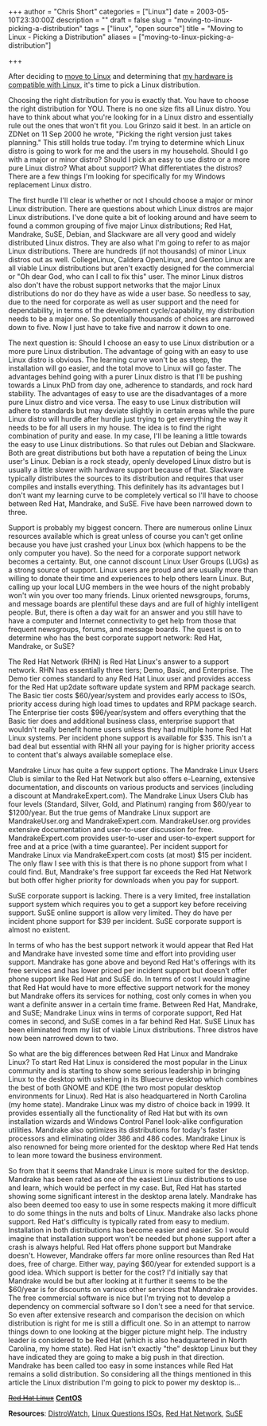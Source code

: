 +++
author = "Chris Short"
categories = ["Linux"]
date = 2003-05-10T23:30:00Z
description = ""
draft = false
slug = "moving-to-linux-picking-a-distribution"
tags = ["linux", "open source"]
title = "Moving to Linux - Picking a Distribution"
aliases = ["moving-to-linux-picking-a-distribution"]

+++

After deciding to [move to Linux](/moving-to-linux/) and determining that [my hardware is compatible with Linux](/moving-to-linux-hardware-compatibility/), it's time to pick a Linux distribution.

<script async src="//pagead2.googlesyndication.com/pagead/js/adsbygoogle.js"></script>
<!-- chrisshort.net Responsive -->
<ins class="adsbygoogle"
     style="display:block"
     data-ad-client="ca-pub-8972983586873269"
     data-ad-slot="1297095894"
     data-ad-format="auto"></ins>
<script>
   (adsbygoogle = window.adsbygoogle || []).push({});
</script>

Choosing the right distribution for you is exactly that. You have to choose the right distribution for YOU. There is no one size fits all Linux distro. You have to think about what you're looking for in a Linux distro and essentially rule out the ones that won't fit you. Lou Grinzo said it best. In an article on ZDNet on 11 Sep 2000 he wrote, "Picking the right version just takes planning." This still holds true today. I'm trying to determine which Linux distro is going to work for me and the users in my household. Should I go with a major or minor distro? Should I pick an easy to use distro or a more pure Linux distro? What about support? What differentiates the distros? There are a few things I'm looking for specifically for my Windows replacement Linux distro.

The first hurdle I'll clear is whether or not I should choose a major or minor Linux distribution. There are questions about which Linux distros are major Linux distributions. I've done quite a bit of looking around and have seem to found a common grouping of five major Linux distributions; Red Hat, Mandrake, SuSE, Debian, and Slackware are all very good and widely distributed Linux distros. They are also what I'm going to refer to as major Linux distributions. There are hundreds (if not thousands) of minor Linux distros out as well. CollegeLinux, Caldera OpenLinux, and Gentoo Linux are all viable Linux distributions but aren't exactly designed for the commercial or "Oh dear God, who can I call to fix this" user. The minor Linux distros also don't have the robust support networks that the major Linux distributions do nor do they have as wide a user base. So needless to say, due to the need for corporate as well as user support and the need for dependability, in terms of the development cycle/capability, my distribution needs to be a major one. So potentially thousands of choices are narrowed down to five. Now I just have to take five and narrow it down to one.

<script async src="//pagead2.googlesyndication.com/pagead/js/adsbygoogle.js"></script>
<!-- chrisshort.net Responsive -->
<ins class="adsbygoogle"
     style="display:block"
     data-ad-client="ca-pub-8972983586873269"
     data-ad-slot="1297095894"
     data-ad-format="auto"></ins>
<script>
   (adsbygoogle = window.adsbygoogle || []).push({});
</script>

The next question is: Should I choose an easy to use Linux distribution or a more pure Linux distribution. The advantage of going with an easy to use Linux distro is obvious. The learning curve won't be as steep, the installation will go easier, and the total move to Linux will go faster. The advantages behind going with a purer Linux distro is that I'll be pushing towards a Linux PhD from day one, adherence to standards, and rock hard stability. The advantages of easy to use are the disadvantages of a more pure Linux distro and vice versa. The easy to use Linux distribution will adhere to standards but may deviate slightly in certain areas while the pure Linux distro will hurdle after hurdle just trying to get everything the way it needs to be for all users in my house. The idea is to find the right combination of purity and ease. In my case, I'll be leaning a little towards the easy to use Linux distributions. So that rules out Debian and Slackware. Both are great distributions but both have a reputation of being the Linux user's Linux. Debian is a rock steady, openly developed Linux distro but is usually a little slower with hardware support because of that. Slackware typically distributes the sources to its distribution and requires that user compiles and installs everything. This definitely has its advantages but I don't want my learning curve to be completely vertical so I'll have to choose between Red Hat, Mandrake, and SuSE. Five have been narrowed down to three.

Support is probably my biggest concern. There are numerous online Linux resources available which is great unless of course you can't get online because you have just crashed your Linux box (which happens to be the only computer you have). So the need for a corporate support network becomes a certainty. But, one cannot discount Linux User Groups (LUGs) as a strong source of support. Linux users are proud and are usually more than willing to donate their time and experiences to help others learn Linux. But, calling up your local LUG members in the wee hours of the night probably won't win you over too many friends. Linux oriented newsgroups, forums, and message boards are plentiful these days and are full of highly intelligent people. But, there is often a day wait for an answer and you still have to have a computer and Internet connectivity to get help from those that frequent newsgroups, forums, and message boards. The quest is on to determine who has the best corporate support network: Red Hat, Mandrake, or SuSE?

<script async src="//pagead2.googlesyndication.com/pagead/js/adsbygoogle.js"></script>
<!-- chrisshort.net Responsive -->
<ins class="adsbygoogle"
     style="display:block"
     data-ad-client="ca-pub-8972983586873269"
     data-ad-slot="1297095894"
     data-ad-format="auto"></ins>
<script>
   (adsbygoogle = window.adsbygoogle || []).push({});
</script>

The Red Hat Network (RHN) is Red Hat Linux's answer to a support network. RHN has essentially three tiers; Demo, Basic, and Enterprise. The Demo tier comes standard to any Red Hat Linux user and provides access for the Red Hat up2date software update system and RPM package search. The Basic tier costs $60/year/system and provides early access to ISOs, priority access during high load times to updates and RPM package search. The Enterprise tier costs $96/year/system and offers everything that the Basic tier does and additional business class, enterprise support that wouldn't really benefit home users unless they had multiple home Red Hat Linux systems. Per incident phone support is available for $35. This isn't a bad deal but essential with RHN all your paying for is higher priority access to content that's always available someplace else.

Mandrake Linux has quite a few support options. The Mandrake Linux Users Club is similar to the Red Hat Network but also offers e-Learning, extensive documentation, and discounts on various products and services (including a discount at MandrakeExpert.com). The Mandrake Linux Users Club has four levels (Standard, Silver, Gold, and Platinum) ranging from $60/year to $1200/year. But the true gems of Mandrake Linux support are MandrakeUser.org and MandrakeExpert.com. MandrakeUser.org provides extensive documentation and user-to-user discussion for free. MandrakeExpert.com provides user-to-user and user-to-expert support for free and at a price (with a time guarantee). Per incident support for Mandrake Linux via MandrakeExpert.com costs (at most) $15 per incident. The only flaw I see with this is that there is no phone support from what I could find. But, Mandrake's free support far exceeds the Red Hat Network but both offer higher priority for downloads when you pay for support.

SuSE corporate support is lacking. There is a very limited, free installation support system which requires you to get a support key before receiving support. SuSE online support is allow very limited. They do have per incident phone support for $39 per incident. SuSE corporate support is almost no existent.

In terms of who has the best support network it would appear that Red Hat and Mandrake have invested some time and effort into providing user support. Mandrake has gone above and beyond Red Hat's offerings with its free services and has lower priced per incident support but doesn't offer phone support like Red Hat and SuSE do. In terms of cost I would imagine that Red Hat would have to more effective support network for the money but Mandrake offers its services for nothing, cost only comes in when you want a definite answer in a certain time frame. Between Red Hat, Mandrake, and SuSE; Mandrake Linux wins in terms of corporate support, Red Hat comes in second, and SuSE comes in a far behind Red Hat. SuSE Linux has been eliminated from my list of viable Linux distributions. Three distros have now been narrowed down to two.

<script async src="//pagead2.googlesyndication.com/pagead/js/adsbygoogle.js"></script>
<!-- chrisshort.net Responsive -->
<ins class="adsbygoogle"
     style="display:block"
     data-ad-client="ca-pub-8972983586873269"
     data-ad-slot="1297095894"
     data-ad-format="auto"></ins>
<script>
   (adsbygoogle = window.adsbygoogle || []).push({});
</script>

So what are the big differences between Red Hat Linux and Mandrake Linux? To start Red Hat Linux is considered the most popular in the Linux community and is starting to show some serious leadership in bringing Linux to the desktop with ushering in its Bluecurve desktop which combines the best of both GNOME and KDE (the two most popular desktop environments for Linux). Red Hat is also headquartered in North Carolina (my home state). Mandrake Linux was my distro of choice back in 1999. It provides essentially all the functionality of Red Hat but with its own installation wizards and Windows Control Panel look-alike configuration utilities. Mandrake also optimizes its distributions for today's faster processors and eliminating older 386 and 486 codes. Mandrake Linux is also renowned for being more oriented for the desktop where Red Hat tends to lean more toward the business environment.

So from that it seems that Mandrake Linux is more suited for the desktop. Mandrake has been rated as one of the easiest Linux distributions to use and learn, which would be perfect in my case. But, Red Hat has started showing some significant interest in the desktop arena lately. Mandrake has also been deemed too easy to use in some respects making it more difficult to do some things in the nuts and bolts of Linux. Mandrake also lacks phone support. Red Hat's difficulty is typically rated from easy to medium. Installation in both distributions has become easier and easier. So I would imagine that installation support won't be needed but phone support after a crash is always helpful. Red Hat offers phone support but Mandrake doesn't. However, Mandrake offers far more online resources than Red Hat does, free of charge. Either way, paying $60/year for extended support is a good idea. Which support is better for the cost? I'd initially say that Mandrake would be but after looking at it further it seems to be the $60/year is for discounts on various other services that Mandrake provides. The free commercial software is nice but I'm trying not to develop a dependency on commercial software so I don't see a need for that service. So even after extensive research and comparison the decision on which distribution is right for me is still a difficult one. So in an attempt to narrow things down to one looking at the bigger picture might help. The industry leader is considered to be Red Hat (which is also headquartered in North Carolina, my home state). Red Hat isn't exactly "the" desktop Linux but they have indicated they are going to make a big push in that direction. Mandrake has been called too easy in some instances while Red Hat remains a solid distribution. So considering all the things mentioned in this article the Linux distribution I'm going to pick to power my desktop is...

~~[Red Hat Linux](https://www.redhat.com/)~~
[**CentOS**](https://www.centos.org/)

**Resources**: [DistroWatch](http://distrowatch.com/), [Linux Questions ISOs](http://iso.linuxquestions.org/), [Red Hat Network](https://rhn.redhat.com/), [SuSE](https://www.suse.com/)